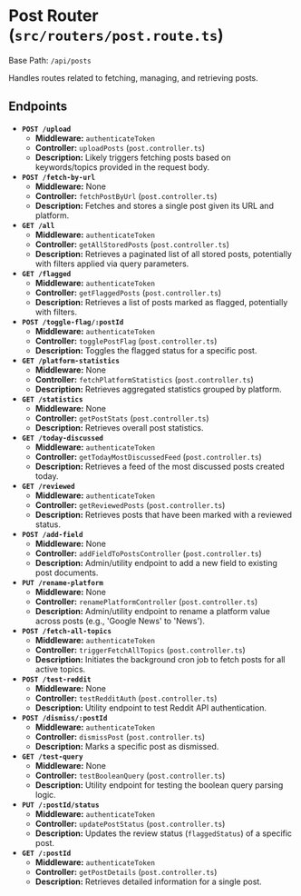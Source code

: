 # Post Router (`src/routers/post.route.ts`)

Base Path: `/api/posts`

Handles routes related to fetching, managing, and retrieving posts.

## Endpoints

-   **`POST /upload`**
    -   **Middleware:** `authenticateToken`
    -   **Controller:** `uploadPosts` (`post.controller.ts`)
    -   **Description:** Likely triggers fetching posts based on keywords/topics provided in the request body.
-   **`POST /fetch-by-url`**
    -   **Middleware:** None
    -   **Controller:** `fetchPostByUrl` (`post.controller.ts`)
    -   **Description:** Fetches and stores a single post given its URL and platform.
-   **`GET /all`**
    -   **Middleware:** `authenticateToken`
    -   **Controller:** `getAllStoredPosts` (`post.controller.ts`)
    -   **Description:** Retrieves a paginated list of all stored posts, potentially with filters applied via query parameters.
-   **`GET /flagged`**
    -   **Middleware:** `authenticateToken`
    -   **Controller:** `getFlaggedPosts` (`post.controller.ts`)
    -   **Description:** Retrieves a list of posts marked as flagged, potentially with filters.
-   **`POST /toggle-flag/:postId`**
    -   **Middleware:** `authenticateToken`
    -   **Controller:** `togglePostFlag` (`post.controller.ts`)
    -   **Description:** Toggles the flagged status for a specific post.
-   **`GET /platform-statistics`**
    -   **Middleware:** None
    -   **Controller:** `fetchPlatformStatistics` (`post.controller.ts`)
    -   **Description:** Retrieves aggregated statistics grouped by platform.
-   **`GET /statistics`**
    -   **Middleware:** None
    -   **Controller:** `getPostStats` (`post.controller.ts`)
    -   **Description:** Retrieves overall post statistics.
-   **`GET /today-discussed`**
    -   **Middleware:** `authenticateToken`
    -   **Controller:** `getTodayMostDiscussedFeed` (`post.controller.ts`)
    -   **Description:** Retrieves a feed of the most discussed posts created today.
-   **`GET /reviewed`**
    -   **Middleware:** `authenticateToken`
    -   **Controller:** `getReviewedPosts` (`post.controller.ts`)
    -   **Description:** Retrieves posts that have been marked with a reviewed status.
-   **`POST /add-field`**
    -   **Middleware:** None
    -   **Controller:** `addFieldToPostsController` (`post.controller.ts`)
    -   **Description:** Admin/utility endpoint to add a new field to existing post documents.
-   **`PUT /rename-platform`**
    -   **Middleware:** None
    -   **Controller:** `renamePlatformController` (`post.controller.ts`)
    -   **Description:** Admin/utility endpoint to rename a platform value across posts (e.g., 'Google News' to 'News').
-   **`POST /fetch-all-topics`**
    -   **Middleware:** `authenticateToken`
    -   **Controller:** `triggerFetchAllTopics` (`post.controller.ts`)
    -   **Description:** Initiates the background cron job to fetch posts for all active topics.
-   **`POST /test-reddit`**
    -   **Middleware:** None
    -   **Controller:** `testRedditAuth` (`post.controller.ts`)
    -   **Description:** Utility endpoint to test Reddit API authentication.
-   **`POST /dismiss/:postId`**
    -   **Middleware:** `authenticateToken`
    -   **Controller:** `dismissPost` (`post.controller.ts`)
    -   **Description:** Marks a specific post as dismissed.
-   **`GET /test-query`**
    -   **Middleware:** None
    -   **Controller:** `testBooleanQuery` (`post.controller.ts`)
    -   **Description:** Utility endpoint for testing the boolean query parsing logic.
-   **`PUT /:postId/status`**
    -   **Middleware:** `authenticateToken`
    -   **Controller:** `updatePostStatus` (`post.controller.ts`)
    -   **Description:** Updates the review status (`flaggedStatus`) of a specific post.
-   **`GET /:postId`**
    -   **Middleware:** `authenticateToken`
    -   **Controller:** `getPostDetails` (`post.controller.ts`)
    -   **Description:** Retrieves detailed information for a single post. 